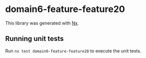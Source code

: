 # domain6-feature-feature20

This library was generated with [Nx](https://nx.dev).

## Running unit tests

Run `nx test domain6-feature-feature20` to execute the unit tests.

